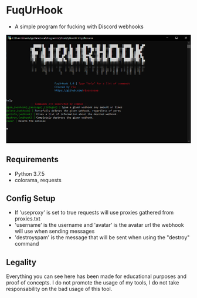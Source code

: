 # FuqUrHook
  - A simple program for fucking with Discord webhooks

![](https://github.com/riaaaaaaaa/FuqUrHook/blob/master/screenie.png?raw=true)

## Requirements
  - Python 3.7.5
  - colorama, requests

## Config Setup
  - If 'useproxy' is set to true requests will use proxies gathered from proxies.txt
  - 'username' is the username and 'avatar' is the avatar url the webhook will use when sending messages
  - 'destroyspam' is the message that will be sent when using the "destroy" command

## Legality
Everything you can see here has been made for educational purposes and proof of concepts. I do not promote the usage of my tools, I do not take responsability on the bad usage of this tool.
